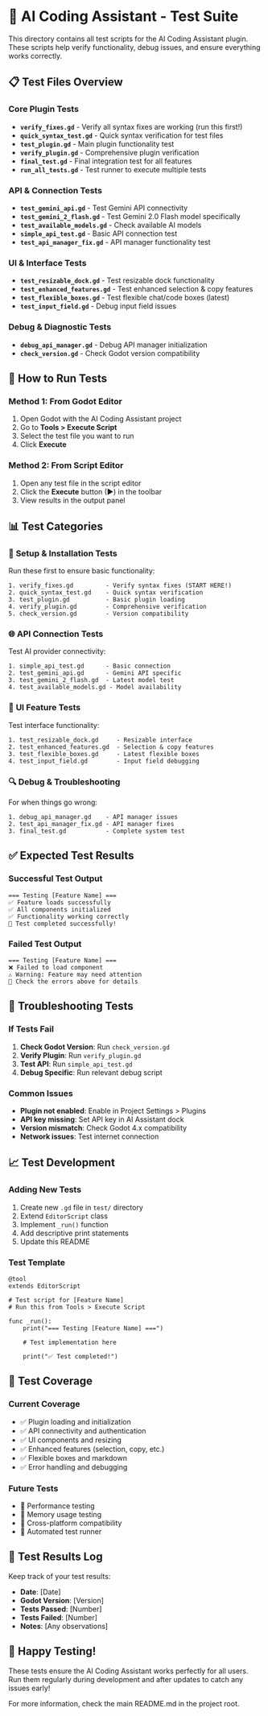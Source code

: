 # 🧪 AI Coding Assistant - Test Suite

This directory contains all test scripts for the AI Coding Assistant plugin. These scripts help verify functionality, debug issues, and ensure everything works correctly.

## 📋 Test Files Overview

### Core Plugin Tests
- **`verify_fixes.gd`** - Verify all syntax fixes are working (run this first!)
- **`quick_syntax_test.gd`** - Quick syntax verification for test files
- **`test_plugin.gd`** - Main plugin functionality test
- **`verify_plugin.gd`** - Comprehensive plugin verification
- **`final_test.gd`** - Final integration test for all features
- **`run_all_tests.gd`** - Test runner to execute multiple tests

### API & Connection Tests
- **`test_gemini_api.gd`** - Test Gemini API connectivity
- **`test_gemini_2_flash.gd`** - Test Gemini 2.0 Flash model specifically
- **`test_available_models.gd`** - Check available AI models
- **`simple_api_test.gd`** - Basic API connection test
- **`test_api_manager_fix.gd`** - API manager functionality test

### UI & Interface Tests
- **`test_resizable_dock.gd`** - Test resizable dock functionality
- **`test_enhanced_features.gd`** - Test enhanced selection & copy features
- **`test_flexible_boxes.gd`** - Test flexible chat/code boxes (latest)
- **`test_input_field.gd`** - Debug input field issues

### Debug & Diagnostic Tests
- **`debug_api_manager.gd`** - Debug API manager initialization
- **`check_version.gd`** - Check Godot version compatibility

## 🚀 How to Run Tests

### Method 1: From Godot Editor
1. Open Godot with the AI Coding Assistant project
2. Go to **Tools > Execute Script**
3. Select the test file you want to run
4. Click **Execute**

### Method 2: From Script Editor
1. Open any test file in the script editor
2. Click the **Execute** button (▶) in the toolbar
3. View results in the output panel

## 📊 Test Categories

### 🔧 **Setup & Installation Tests**
Run these first to ensure basic functionality:
```
1. verify_fixes.gd         - Verify syntax fixes (START HERE!)
2. quick_syntax_test.gd    - Quick syntax verification
3. test_plugin.gd          - Basic plugin loading
4. verify_plugin.gd        - Comprehensive verification
5. check_version.gd        - Version compatibility
```

### 🌐 **API Connection Tests**
Test AI provider connectivity:
```
1. simple_api_test.gd      - Basic connection
2. test_gemini_api.gd      - Gemini API specific
3. test_gemini_2_flash.gd  - Latest model test
4. test_available_models.gd - Model availability
```

### 🎨 **UI Feature Tests**
Test interface functionality:
```
1. test_resizable_dock.gd     - Resizable interface
2. test_enhanced_features.gd  - Selection & copy features
3. test_flexible_boxes.gd     - Latest flexible boxes
4. test_input_field.gd        - Input field debugging
```

### 🔍 **Debug & Troubleshooting**
For when things go wrong:
```
1. debug_api_manager.gd    - API manager issues
2. test_api_manager_fix.gd - API manager fixes
3. final_test.gd           - Complete system test
```

## ✅ Expected Test Results

### Successful Test Output
```
=== Testing [Feature Name] ===
✅ Feature loads successfully
✅ All components initialized
✅ Functionality working correctly
🎉 Test completed successfully!
```

### Failed Test Output
```
=== Testing [Feature Name] ===
❌ Failed to load component
⚠️ Warning: Feature may need attention
🔧 Check the errors above for details
```

## 🐛 Troubleshooting Tests

### If Tests Fail
1. **Check Godot Version**: Run `check_version.gd`
2. **Verify Plugin**: Run `verify_plugin.gd`
3. **Test API**: Run `simple_api_test.gd`
4. **Debug Specific**: Run relevant debug script

### Common Issues
- **Plugin not enabled**: Enable in Project Settings > Plugins
- **API key missing**: Set API key in AI Assistant dock
- **Version mismatch**: Check Godot 4.x compatibility
- **Network issues**: Test internet connection

## 📈 Test Development

### Adding New Tests
1. Create new `.gd` file in `test/` directory
2. Extend `EditorScript` class
3. Implement `_run()` function
4. Add descriptive print statements
5. Update this README

### Test Template
```gdscript
@tool
extends EditorScript

# Test script for [Feature Name]
# Run this from Tools > Execute Script

func _run():
    print("=== Testing [Feature Name] ===")

    # Test implementation here

    print("✅ Test completed!")
```

## 🎯 Test Coverage

### Current Coverage
- ✅ Plugin loading and initialization
- ✅ API connectivity and authentication
- ✅ UI components and resizing
- ✅ Enhanced features (selection, copy, etc.)
- ✅ Flexible boxes and markdown
- ✅ Error handling and debugging

### Future Tests
- 🔄 Performance testing
- 🔄 Memory usage testing
- 🔄 Cross-platform compatibility
- 🔄 Automated test runner

## 📝 Test Results Log

Keep track of your test results:
- **Date**: [Date]
- **Godot Version**: [Version]
- **Tests Passed**: [Number]
- **Tests Failed**: [Number]
- **Notes**: [Any observations]

## 🎉 Happy Testing!

These tests ensure the AI Coding Assistant works perfectly for all users. Run them regularly during development and after updates to catch any issues early!

For more information, check the main README.md in the project root.
